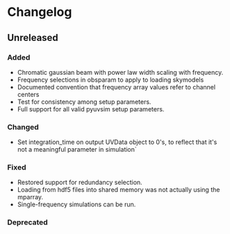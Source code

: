 # Changelog

## Unreleased

### Added

- Chromatic gaussian beam with power law width scaling with frequency.
- Frequency selections in obsparam to apply to loading skymodels
- Documented convention that frequency array values refer to channel centers
- Test for consistency among setup parameters.
- Full support for all valid pyuvsim setup parameters.

### Changed

- Set integration_time on output UVData object to 0's, to reflect that it's not a meaningful parameter in simulation`

### Fixed

- Restored support for redundancy selection.
- Loading from hdf5 files into shared memory was not actually using the mparray.
- Single-frequency simulations can be run.

### Deprecated
